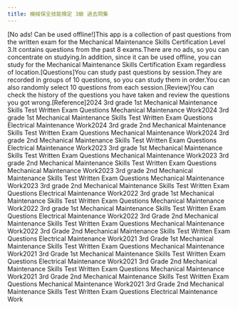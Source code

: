 ```yaml
---
title: 機械保全技能検定 3級 過去問集
---
```


[No ads! Can be used offline!]This app is a collection of past questions from the written exam for the Mechanical Maintenance Skills Certification Level 3.It contains questions from the past 8 exams.There are no ads, so you can concentrate on studying.In addition, since it can be used offline, you can study for the Mechanical Maintenance Skills Certification Exam regardless of location.[Questions]You can study past questions by session.They are recorded in groups of 10 questions, so you can study them in order.You can also randomly select 10 questions from each session.[Review]You can check the history of the questions you have taken and review the questions you got wrong.[Reference]2024 3rd grade 1st Mechanical Maintenance Skills Test Written Exam Questions Mechanical Maintenance Work2024 3rd grade 1st Mechanical Maintenance Skills Test Written Exam Questions Electrical Maintenance Work2024 3rd grade 2nd Mechanical Maintenance Skills Test Written Exam Questions Mechanical Maintenance Work2024 3rd grade 2nd Mechanical Maintenance Skills Test Written Exam Questions Electrical Maintenance Work2023 3rd grade 1st Mechanical Maintenance Skills Test Written Exam Questions Mechanical Maintenance Work2023 3rd grade 2nd Mechanical Maintenance Skills Test Written Exam Questions Mechanical Maintenance Work2023 3rd grade 2nd Mechanical Maintenance Skills Test Written Exam Questions Mechanical Maintenance Work2023 3rd grade 2nd Mechanical Maintenance Skills Test Written Exam Questions Electrical Maintenance Work2022 3rd grade 1st Mechanical Maintenance Skills Test Written Exam Questions Mechanical Maintenance Work2022 3rd grade 1st Mechanical Maintenance Skills Test Written Exam Questions Electrical Maintenance Work2022 3rd Grade 2nd Mechanical Maintenance Skills Test Written Exam Questions Mechanical Maintenance Work2022 3rd Grade 2nd Mechanical Maintenance Skills Test Written Exam Questions Electrical Maintenance Work2021 3rd Grade 1st Mechanical Maintenance Skills Test Written Exam Questions Mechanical Maintenance Work2021 3rd Grade 1st Mechanical Maintenance Skills Test Written Exam Questions Electrical Maintenance Work2021 3rd Grade 2nd Mechanical Maintenance Skills Test Written Exam Questions Mechanical Maintenance Work2021 3rd Grade 2nd Mechanical Maintenance Skills Test Written Exam Questions Mechanical Maintenance Work2021 3rd Grade 2nd Mechanical Maintenance Skills Test Written Exam Questions Electrical Maintenance Work